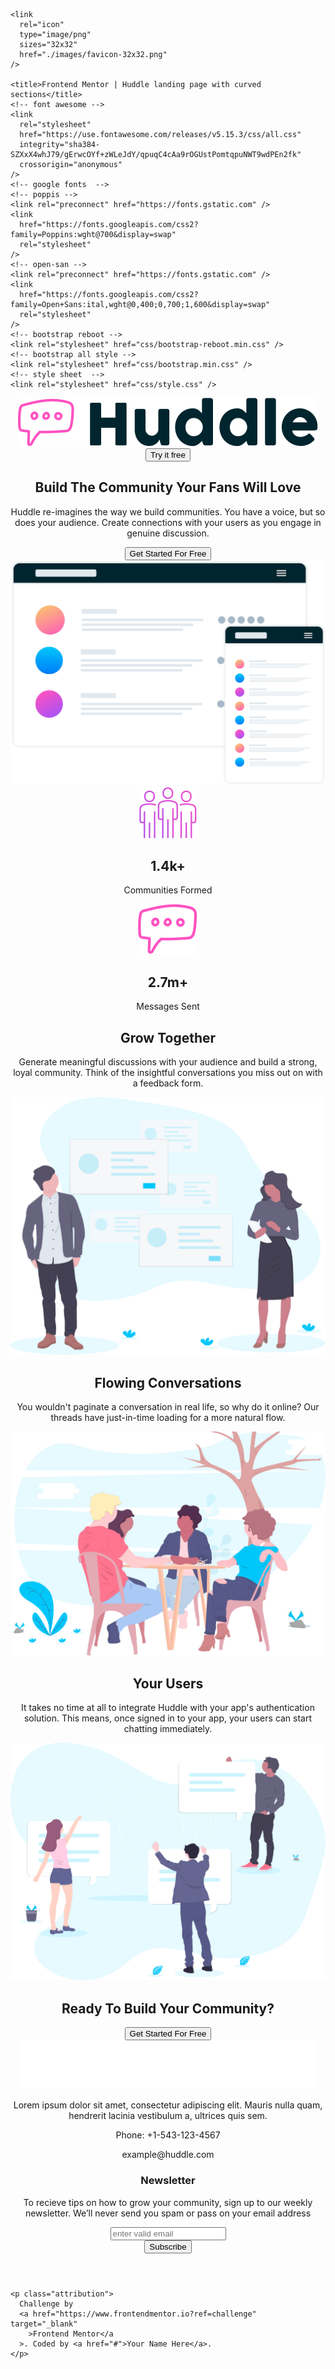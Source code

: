 <!DOCTYPE html>
<html lang="en">
  <head>
    <meta charset="UTF-8" />
    <meta name="viewport" content="width=device-width, initial-scale=1.0" />
    <!-- displays site properly based on user's device -->

    <link
      rel="icon"
      type="image/png"
      sizes="32x32"
      href="./images/favicon-32x32.png"
    />

    <title>Frontend Mentor | Huddle landing page with curved sections</title>
    <!-- font awesome -->
    <link
      rel="stylesheet"
      href="https://use.fontawesome.com/releases/v5.15.3/css/all.css"
      integrity="sha384-SZXxX4whJ79/gErwcOYf+zWLeJdY/qpuqC4cAa9rOGUstPomtqpuNWT9wdPEn2fk"
      crossorigin="anonymous"
    />
    <!-- google fonts  -->
    <!-- poppis -->
    <link rel="preconnect" href="https://fonts.gstatic.com" />
    <link
      href="https://fonts.googleapis.com/css2?family=Poppins:wght@700&display=swap"
      rel="stylesheet"
    />
    <!-- open-san -->
    <link rel="preconnect" href="https://fonts.gstatic.com" />
    <link
      href="https://fonts.googleapis.com/css2?family=Open+Sans:ital,wght@0,400;0,700;1,600&display=swap"
      rel="stylesheet"
    />
    <!-- bootstrap reboot -->
    <link rel="stylesheet" href="css/bootstrap-reboot.min.css" />
    <!-- bootstrap all style -->
    <link rel="stylesheet" href="css/bootstrap.min.css" />
    <!-- style sheet  -->
    <link rel="stylesheet" href="css/style.css" />

  </head>
  <body>
    <!-- ########################################################### -->
    <!-- header -->
    <header>
      <nav
        class="contianer-lg mb-5 container-md container-fluid d-flex justify-content-between align-items-center py-lg-5 py-2"
      >
        <div
          class="col-lg-3 col-4 d-flex align-items-start justify-content-start"
        >
          <img src="images/logo.svg" class="img-fluid" alt="" />
        </div>
        <div class="col-md-3 col-lg-2 col-5">
          <div class="mx-auto">
            <button
              class="btn rounded-pill py-0 p-lg-2 p-md-2 w-100 mx-auto d-block btn-outline-primary btn-header"
            >
              Try it free
            </button>
          </div>
        </div>
      </nav>
      <!-- ####################################################################################### -->
      <!-- main section -->
      <main>
        <!-- ############################## intro section ############################## -->
        <section
          class="intro my-5 container d-flex flex-column text-center justify-content-center align-items-center"
        >
          <div class="heading col-lg-10 mt-4">
            <h2>Build The Community Your Fans Will Love</h2>
          </div>
          <div class="col-lg-5 my-3">
            <p>
              Huddle re-imagines the way we build communities. You have a voice,
              but so does your audience. Create connections with your users as
              you engage in genuine discussion.
            </p>
          </div>
          <div class="col-lg-3 col-md-4 col-10">
            <button
              class="btn py-2 px-3 w-100 btn-primary rounded-pill btn-intro"
            >
              Get Started For Free
            </button>
          </div>
        </section>
        <!-- #################################### stat section ############################### -->
        <section class="stats container">
          <!-- row for image  -->
          <div class="row my-3">
            <div class="col-lg-8 mx-auto">
              <img src="images/screen-mockups.svg" alt="" class="img-fluid" />
            </div>
          </div>
          <!-- row for the statistics -->
          <div class="row my-4">
            <div
              class="col-lg-8 d-flex justify-content-lg-between justify-content-md-between align-items-center justify-content-center flex-wrap mx-auto"
            >
              <!-- first stat  -->
              <div
                class="col-lg-4 col-md-6 my-5 d-flex justify-content-center stat"
              >
                <div class="con-stat">
                  <img src="images/icon-communities.svg" alt="" />
                  <h1>1.4k+</h1>
                  <p>Communities Formed</p>
                </div>
              </div>
              <!-- second stat  -->
              <div
                class="col-lg-4 stat col-md-6 my-5 d-flex justify-content-center"
              >
                <div class="con-stat">
                  <img src="images/icon-messages.svg" alt="" />
                  <h1>2.7m+</h1>
                  <p>Messages Sent</p>
                </div>
              </div>
            </div>
          </div>
        </section>
        <!-- ################################### appearance section ################################### -->
        <section class="app my-3 p-0 container-fluid text-lg-left text-center">
          <!-- top point  -->
          <div class="row top">
            <div
              class="container d-flex justify-content-lg-between justify-content-center flex-wrap-reverse align-items-center"
            >
              <div class="col-lg-5 col-md-6">
                <div class="text my-4">
                  <h2>Grow Together</h2>
                  <p>
                    Generate meaningful discussions with your audience and build
                    a strong, loyal community. Think of the insightful
                    conversations you miss out on with a feedback form.
                  </p>
                </div>
              </div>
              <div class="img-con-app my-4 col-lg-6 col-md-8">
                <img
                  src="images/illustration-grow-together.svg"
                  class="img-fluid"
                  alt=""
                />
              </div>
            </div>
          </div>
          <!-- middle point  -->
          <div class="row middle">
            <div
              class="container d-flex justify-content-lg-between flex-lg-row-reverse justify-content-center flex-wrap-reverse align-items-center"
            >
              <div class="col-lg-5 col-md-6">
                <div class="text my-4">
                  <h2>Flowing Conversations</h2>
                  <p>
                    You wouldn't paginate a conversation in real life, so why do
                    it online? Our threads have just-in-time loading for a more
                    natural flow.
                  </p>
                </div>
              </div>
              <div class="img-con-app my-4 col-lg-6 col-md-8">
                <img
                  src="images/illustration-flowing-conversation.svg"
                  class="img-fluid"
                  alt=""
                />
              </div>
            </div>
          </div>
          <!-- bottom point  -->
          <div class="row bottom">
            <div
              class="container d-flex justify-content-lg-between justify-content-center flex-wrap-reverse align-items-center"
            >
              <div class="col-lg-5 col-md-6">
                <div class="text my-4">
                  <h2>Your Users</h2>
                  <p>
                    It takes no time at all to integrate Huddle with your app's
                    authentication solution. This means, once signed in to your
                    app, your users can start chatting immediately.
                  </p>
                </div>
              </div>
              <div class="img-con-app my-4 col-lg-6 col-md-8">
                <img
                  src="images/illustration-your-users.svg"
                  class="img-fluid"
                  alt=""
                />
              </div>
            </div>
          </div>
        </section>
        <!-- #################################### join section #################################### -->
        <section
          class="join d-flex flex-column p-3 text-center container justify-content-center"
        >
          <div class="col-lg-6 col-md-8 mx-auto my-3">
            <h2>Ready To Build Your Community?</h2>
          </div>
          <div class="col-lg-4 col-md-6 mx-auto my-3">
            <button
              class="btn py-3 px-5 w-100 btn-primary rounded-pill btn-join"
            >
              Get Started For Free
            </button>
          </div>
        </section>
      </main>
      <!-- ############################ footer section ######################### -->
      <footer
        class="container-fluid d-flex flex-lg-row flex-column-reverse p-0"
      >
        <!-- column one  -->
        <div
          class="col-one container ml-auto ml-md-0 d-flex flex-column col-lg-6 col-md-8 py-4"
        >
          <!-- row one  -->
          <div class="col-lg-4 col-md-6 img my-2">
            <img src="images/logo footer.svg" alt="" class="img-fluid" />
          </div>
          <!-- ########################## -->
          <!-- row two  -->
          <div class="col-lg-7 my-2 col-md-6">
            <p>
              Lorem ipsum dolor sit amet, consectetur adipiscing elit. Mauris
              nulla quam, hendrerit lacinia vestibulum a, ultrices quis sem.
            </p>
          </div>
          <!-- ################################### -->
          <!-- row three -->
          <div class="col-lg-6 col-md-6 my-1">
            <div class="d-flex">
              <i class="mr-3 mt-2 fas fa-phone-volume"></i>
              <p class="mt-1">Phone: +1-543-123-4567</p>
            </div>
            <div class="d-flex">
              <i class="mr-3 mt-2 fas fa-envelope-square"></i>
              <p class="mt-1">example@huddle.com</p>
            </div>
          </div>
          <!-- #################################### -->
          <!--row four -->
          <div class="col-lg-4 col-md-6">
            <i class="fas fa-facebook-square"></i>
            <i class="fas fa-twitter"></i>
            <i class="fas fa-instagram"></i>
          </div>
        </div>
        <!-- ########################################################### -->
        <!-- col two  -->
        <div class="col-lg-6 col-md-8 mr-auto py-4">
          <!-- row one  -->
          <div class="col-lg-4">
            <h3>Newsletter</h3>
          </div>
          <!-- row two  -->
          <div class="col-lg-8 col-md-10">
            <p>
              To recieve tips on how to grow your community, sign up to our
              weekly newsletter. We’ll never send you spam or pass on your email
              address
            </p>
          </div>
          <!-- row three and four -->
          <div class="col d-flex flex-column flex-lg-row">
            <div class="col-lg-7 my-3 pl-0">
              <input
                type="email"
                class="form-control"
                name=""
                id=""
                placeholder="enter valid email"
              />
            </div>
            <!-- row four ***  -->
            <div class="col-lg-3 col-6 ml-auto ml-lg-0 my-3">
              <button
                class="btn btn-primary w-100 form-control btn-form rounded"
              >
                Subscribe
              </button>
              <!-- button  -->
            </div>
          </div>
        </div>
      </footer>
    </header>
    <div style="display: none"></div>

    <p class="attribution">
      Challenge by
      <a href="https://www.frontendmentor.io?ref=challenge" target="_blank"
        >Frontend Mentor</a
      >. Coded by <a href="#">Your Name Here</a>.
    </p>

  </body>
</html>
